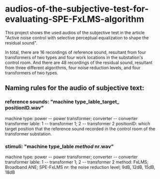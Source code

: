 # audios-of-the-subjective-test-for-evaluating-SPE-FxLMS-algorithm
  This project shows the used audios of the subjective test in the article "Active noise control with selective perceptual equalization to shape the residual sound".
  
  In total, there are 16 recordings of reference sound, resultant from four transformers of two types and four work locations in the substation's control room. And there are 48 recordings of the residual sound, resultant from three different algorithms, four noise reduction levels, and four transformers of two types.
  
## Naming rules for the audio of subjective text: 
### reference sounds:   "machine type_lable_target_ positionID.wav"
  machine type: power -- power transformer;  converter -- converter transformer
	lable: 1 -- transformer 1;    2 -- transformer 2
	positionID: which target position that the reference sound recorded in the control room of the transformer substation.
### stimuli: "machine type_lable _method_ nr.wav"
  machine type: power -- power transformer;  converter -- converter transformer
	lable: 1 -- transformer 1;    2 -- transformer 2
	method: FxLMS; Broadband ANE; SPE-FxLMS
	nr: the noise reduction level; 9dB, 12dB, 15dB, 18dB
